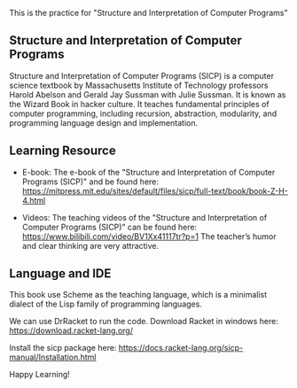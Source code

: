 This is the practice for "Structure and Interpretation of Computer Programs"

## Structure and Interpretation of Computer Programs
Structure and Interpretation of Computer Programs (SICP) is a computer science textbook by Massachusetts Institute of Technology professors Harold Abelson and Gerald Jay Sussman with Julie Sussman. It is known as the Wizard Book in hacker culture. It teaches fundamental principles of computer programming, including recursion, abstraction, modularity, and programming language design and implementation.

## Learning Resource
- E-book: The e-book of the "Structure and Interpretation of Computer Programs (SICP)" and be found here:
https://mitpress.mit.edu/sites/default/files/sicp/full-text/book/book-Z-H-4.html

- Videos: The teaching videos of the "Structure and Interpretation of Computer Programs (SICP)" can be found here:
https://www.bilibili.com/video/BV1Xx41117tr?p=1
The teacher’s humor and clear thinking are very attractive.

## Language and IDE
This book use Scheme as the teaching language, which is a minimalist dialect of the Lisp family of programming languages. 
 
We can use DrRacket to run the code. Download Racket in windows here:
https://download.racket-lang.org/

Install the sicp package here:
https://docs.racket-lang.org/sicp-manual/Installation.html

Happy Learning!